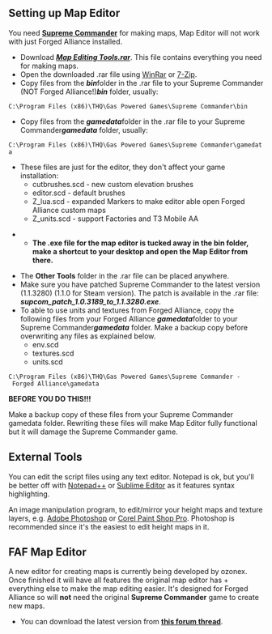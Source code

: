 ## Setting up Map Editor

You need **<u>Supreme Commander</u>** for making maps, Map Editor will
not work with just Forged Alliance installed.

-   Download ***[Map Editing
    Tools.rar](https://mega.co.nz/#!J0I0kQSA!K6z3y2nMybS0FLfQoFWMqTyqBMPsBE9DW55M2m-Jf4Q)***.
    This file contains everything you need for making maps.
-   Open the downloaded .rar file using
    [WinRar](http://www.win-rar.com/postdownload.html?&L=0) or
    [7-Zip](http://www.7-zip.org/download.html).
-   Copy files from the ***bin***folder in the .rar file to your Supreme
    Commander (NOT Forged Alliance!)***bin*** folder, usually:

`C:\Program Files (x86)\THQ\Gas Powered Games\Supreme Commander\bin`

-   Copy files from the ***gamedata***folder in the .rar file to your
    Supreme Commander***gamedata*** folder, usually:

`C:\Program Files (x86)\THQ\Gas Powered Games\Supreme Commander\gamedata`

-   These files are just for the editor, they don't affect your game
    installation:
    -   cutbrushes.scd - new custom elevation brushes
    -   editor.scd - default brushes
    -   Z_lua.scd - expanded Markers to make editor able open Forged
        Alliance custom maps
    -   Z_units.scd - support Factories and T3 Mobile AA

<!-- -->

-   -   **The .exe file for the map editor is tucked away in the bin
        folder, make a shortcut to your desktop and open the Map Editor
        from there.**

<!-- -->

-   The **Other Tools** folder in the .rar file can be placed anywhere.
-   Make sure you have patched Supreme Commander to the latest version
    (1.1.3280) (1.1.0 for Steam version). The patch is available in the
    .rar file: ***supcom_patch_1.0.3189_to_1.1.3280.exe***.
-   To able to use units and textures from Forged Alliance, copy the
    following files from your Forged Alliance ***gamedata***folder to
    your Supreme Commander***gamedata*** folder. Make a backup copy
    before overwriting any files as explained below.
    -   env.scd
    -   textures.scd
    -   units.scd

`C:\Program Files (x86)\THQ\Gas Powered Games\Supreme Commander - Forged Alliance\gamedata`

**BEFORE YOU DO THIS!!!**

Make a backup copy of these files from your Supreme Commander gamedata
folder. Rewriting these files will make Map Editor fully functional but
it will damage the Supreme Commander game.

## External Tools

You can edit the script files using any text editor. Notepad is ok, but
you'll be better off with [Notepad++](http://notepad-plus-plus.org/) or
[Sublime Editor](http://www.sublimetext.com/) as it features syntax
highlighting.

An image manipulation program, to edit/mirror your height maps and
texture layers, e.g. [Adobe Photoshop](http://www.photoshop.com/) or
[Corel Paint Shop
Pro](http://www.corel.com/servlet/Satellite/us/en/Product/1184951547051).
Photoshop is recommended since it's the easiest to edit height maps in
it.

## FAF Map Editor

A new editor for creating maps is currently being developed by ozonex.
Once finished it will have all features the original map editor has +
everything else to make the map editing easier. It's designed for Forged
Alliance so will **not** need the original **Supreme Commander** game to
create new maps.

-   You can download the latest version from **[this forum
    thread](http://forums.faforever.com/viewtopic.php?f=45&t=10647)**.